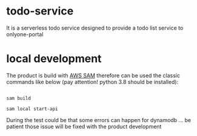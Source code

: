 # todo-service

It is a serverless todo service designed to provide a todo list service to onlyone-portal

# local development

The product is build with [AWS SAM](https://docs.aws.amazon.com/serverless-application-model/latest/developerguide/what-is-sam.html) 
therefore can be used the classic commands like below (pay attention! python 3.8 should be installed):

```shell

sam build

sam local start-api
```

During the test could be that some errors can happen for dynamodb ... be patient those issue will be fixed with the product development

